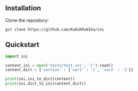 ## Installation
Clone the repository:
```
git clone https://github.com/Ku6iKRu6Ika/ini
```

## Quickstart
```python
import ini

content_ini = open('tests/test.ini', 'r').read()
content_dict = {'section' : {'var1' : '1', 'var2' : '2'}}

print(ini.ini_to_dict(content))
print(ini.dict_to_ini(content_dict))
```